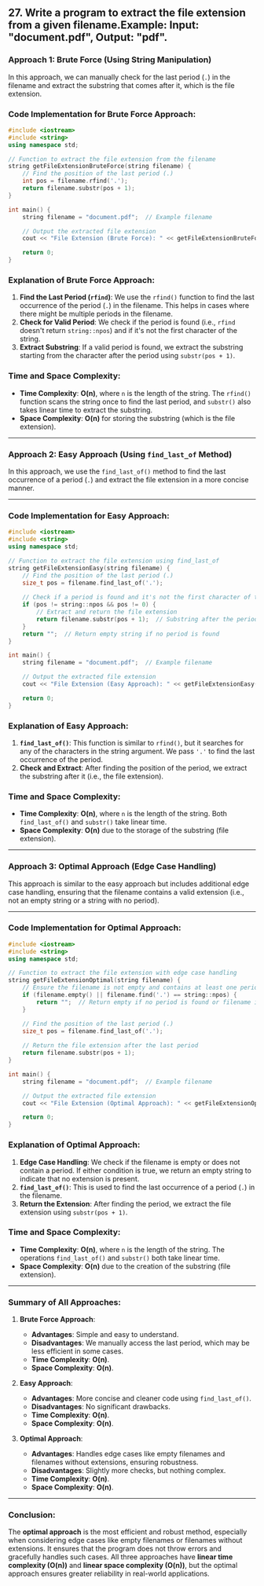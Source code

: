 ## 27. Write a program to extract the file extension from a given filename.Example: Input: "document.pdf", Output: "pdf".


### **Approach 1: Brute Force (Using String Manipulation)**
In this approach, we can manually check for the last period (`.`) in the filename and extract the substring that comes after it, which is the file extension.


### **Code Implementation for Brute Force Approach:**
```cpp
#include <iostream>
#include <string>
using namespace std;

// Function to extract the file extension from the filename
string getFileExtensionBruteForce(string filename) {
    // Find the position of the last period (.)
    int pos = filename.rfind('.');
    return filename.substr(pos + 1); 
}

int main() {
    string filename = "document.pdf";  // Example filename

    // Output the extracted file extension
    cout << "File Extension (Brute Force): " << getFileExtensionBruteForce(filename) << endl;

    return 0;
}
```

### **Explanation of Brute Force Approach:**
1. **Find the Last Period (`rfind`)**: We use the `rfind()` function to find the last occurrence of the period (`.`) in the filename. This helps in cases where there might be multiple periods in the filename.
2. **Check for Valid Period**: We check if the period is found (i.e., `rfind` doesn't return `string::npos`) and if it's not the first character of the string.
3. **Extract Substring**: If a valid period is found, we extract the substring starting from the character after the period using `substr(pos + 1)`.

### **Time and Space Complexity:**
- **Time Complexity**: **O(n)**, where `n` is the length of the string. The `rfind()` function scans the string once to find the last period, and `substr()` also takes linear time to extract the substring.
- **Space Complexity**: **O(n)** for storing the substring (which is the file extension).

---

### **Approach 2: Easy Approach (Using `find_last_of` Method)**
In this approach, we use the `find_last_of()` method to find the last occurrence of a period (`.`) and extract the file extension in a more concise manner.

---

### **Code Implementation for Easy Approach:**
```cpp
#include <iostream>
#include <string>
using namespace std;

// Function to extract the file extension using find_last_of
string getFileExtensionEasy(string filename) {
    // Find the position of the last period (.)
    size_t pos = filename.find_last_of('.');
    
    // Check if a period is found and it's not the first character of the string
    if (pos != string::npos && pos != 0) {
        // Extract and return the file extension
        return filename.substr(pos + 1);  // Substring after the period
    }
    return "";  // Return empty string if no period is found
}

int main() {
    string filename = "document.pdf";  // Example filename

    // Output the extracted file extension
    cout << "File Extension (Easy Approach): " << getFileExtensionEasy(filename) << endl;

    return 0;
}
```

### **Explanation of Easy Approach:**
1. **`find_last_of()`**: This function is similar to `rfind()`, but it searches for any of the characters in the string argument. We pass `'.'` to find the last occurrence of the period.
2. **Check and Extract**: After finding the position of the period, we extract the substring after it (i.e., the file extension).

### **Time and Space Complexity:**
- **Time Complexity**: **O(n)**, where `n` is the length of the string. Both `find_last_of()` and `substr()` take linear time.
- **Space Complexity**: **O(n)** due to the storage of the substring (file extension).

---

### **Approach 3: Optimal Approach (Edge Case Handling)**
This approach is similar to the easy approach but includes additional edge case handling, ensuring that the filename contains a valid extension (i.e., not an empty string or a string with no period).

---

### **Code Implementation for Optimal Approach:**
```cpp
#include <iostream>
#include <string>
using namespace std;

// Function to extract the file extension with edge case handling
string getFileExtensionOptimal(string filename) {
    // Ensure the filename is not empty and contains at least one period
    if (filename.empty() || filename.find('.') == string::npos) {
        return "";  // Return empty if no period is found or filename is empty
    }

    // Find the position of the last period (.)
    size_t pos = filename.find_last_of('.');
    
    // Return the file extension after the last period
    return filename.substr(pos + 1);
}

int main() {
    string filename = "document.pdf";  // Example filename

    // Output the extracted file extension
    cout << "File Extension (Optimal Approach): " << getFileExtensionOptimal(filename) << endl;

    return 0;
}
```

### **Explanation of Optimal Approach:**
1. **Edge Case Handling**: We check if the filename is empty or does not contain a period. If either condition is true, we return an empty string to indicate that no extension is present.
2. **`find_last_of()`**: This is used to find the last occurrence of a period (`.`) in the filename.
3. **Return the Extension**: After finding the period, we extract the file extension using `substr(pos + 1)`.

### **Time and Space Complexity:**
- **Time Complexity**: **O(n)**, where `n` is the length of the string. The operations `find_last_of()` and `substr()` both take linear time.
- **Space Complexity**: **O(n)** due to the creation of the substring (file extension).

---

### **Summary of All Approaches:**

1. **Brute Force Approach**:
   - **Advantages**: Simple and easy to understand.
   - **Disadvantages**: We manually access the last period, which may be less efficient in some cases.
   - **Time Complexity**: **O(n)**.
   - **Space Complexity**: **O(n)**.

2. **Easy Approach**:
   - **Advantages**: More concise and cleaner code using `find_last_of()`.
   - **Disadvantages**: No significant drawbacks.
   - **Time Complexity**: **O(n)**.
   - **Space Complexity**: **O(n)**.

3. **Optimal Approach**:
   - **Advantages**: Handles edge cases like empty filenames and filenames without extensions, ensuring robustness.
   - **Disadvantages**: Slightly more checks, but nothing complex.
   - **Time Complexity**: **O(n)**.
   - **Space Complexity**: **O(n)**.

---

### **Conclusion:**
The **optimal approach** is the most efficient and robust method, especially when considering edge cases like empty filenames or filenames without extensions. It ensures that the program does not throw errors and gracefully handles such cases. All three approaches have **linear time complexity (O(n))** and **linear space complexity (O(n))**, but the optimal approach ensures greater reliability in real-world applications.